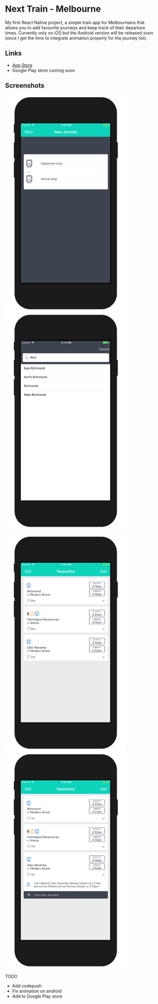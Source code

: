 # Next Train - Melbourne
My first React Native project, a simple train app for Melbournians that allows you to add favourite journeys and keep track of their departure times. Currently only on iOS but the Android version will be released soon (once I get the time to integrate animation properly for the journey list).

## Links
- [App Store](https://itunes.apple.com/us/app/next-train/id1299647913?ls=1&mt=8)
- Google Play store coming soon

## Screenshots
<p>
  <img src="https://github.com/dshaw1/next-train-rn/blob/master/docs/assets/screenshot_1.png" width="400" height="711" alt="Next Train screenshot 1"/>
  <img src="https://github.com/dshaw1/next-train-rn/blob/master/docs/assets/screenshot_2.png" width="400" height="711" alt="Next Train screenshot 2"/>
</p>

<p>
  <img src="https://github.com/dshaw1/next-train-rn/blob/master/docs/assets/screenshot_3.png" width="400" height="711" alt="Next Train screenshot 3"/>
  <img src="https://github.com/dshaw1/next-train-rn/blob/master/docs/assets/screenshot_4.png" width="400" height="711" alt="Next Train screenshot 4"/>
</p>

TODO
- Add codepush
- Fix animation on android
- Add to Google Play store
